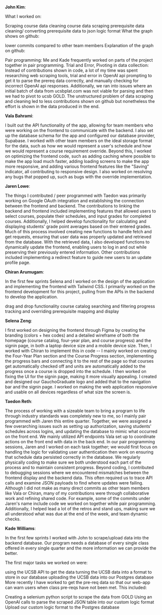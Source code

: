 **John Kim**:

What I worked on:

Scraping course data
cleaning course data
scraping prerequisite data
cleaning/ converting prerequisite data to json logic format
What the graph shows on github:

lower commits compared to other team members
Explanation of the graph on github:

Pair programming: Me and Kade frequently worked on parts of the project together in pair programming.
Trial and Error, Pivoting in data collection:
Instead of contributions shown in code, a lot of my time was spent researching web scraping tools, trial and error in OpenAI api prompting to get it to parse the prereq data correctly, and manually checking for incorrect OpenAI api responses. Additionally, we ran into issues where an initial batch of data from ucsbplat.com was not viable for parsing and then we had to pivot to ucsb GOLD. The unstructured problem of data scraping and cleaning led to less contributions shown on github but nonetheless the effort is shown in the data produced in the end.

**Vala Bahrami**:

I built out the API functionality of the app, allowing for team members who were working on the frontend to communicate with the backend. I also set up the database schema for the app and configured our database provider, Supabase. I worked with other team members on the ideal storage format for the data, such as how we would represent a user's schedule and how we would represent a course requirement override. Beyond this, I worked on optimizing the frontend code, such as adding caching where possible to make the app load much faster, adding loading screens to make the app more responsive, and adding various frontend features like the "Saving" indicator, all contributing to responsive design. I also worked on resolving any bugs that popped up, such as bugs with the override implementation.

**Jaren Lowe**: 

The things I contributed / peer programmed with Taedon was primarily working on Google OAuth integration and establishing the connection between the frontend and backend. The contributions to linking the backend and frontend included implementing features that allowed users to select courses, populate their schedules, and input grades for completed courses. Additionally, I helped develop functionality for calculating and displaying students' grade point averages based on their entered grades. Much of this process involved creating new functions to handle fetch and get requests, ensuring that user data was properly updated and retrieved from the database. With the retrieved data, I also developed functions to dynamically update the frontend, enabling users to log in and out while preserving their previously entered information. Other contributions included implementing a redirect feature to guide new users to an update profile page.

**Chiran Arumugam**: 

In the first few sprints Selena and I worked on the design of the application and implementing the frontend with Tailwind CSS. I primarily worked on the frontend development for this project, pulling from the APIs in the backend to develop the application.

drag and drop functionality
course catalog searching and filtering
progress tracking and overriding
prerequisite mapping and display

**Selena Zeng**:

I first worked on designing the frontend through Figma by creating the branding (colors + hex codes) and a detailed wireframe of both the homepage (course catalog, four-year plan, and course progress) and the signin page, in both a laptop device size and a mobile device size. Then, I worked with Chiran to implement this in code -- I mainly worked on creating the Four-Year Plan section and the Course Progress section, implementing the progress bars and connecting it to the rest of the page so that courses get automatically checked off and units are automatically added to the progress once a course is dropped into the schedule. I then worked on fixing the UI for the signin page, making it more visually appealing. I created and designed our GauchoGraduate logo and added that to the navigation bar and the signin page. I worked on making the web application responsive and usable on all devices regardless of what size the screen is.

**Taedon Reth**:

The process of working with a sizeable team to bring a program to life through industry standards was completely new to me, so I mainly pair programmed with Jaren this entire quarter. Together, we were assigned a few overarching issues such as setting up authorization, saving students' schedules across logins, and updating the database to mimic what occurred on the front end. We mainly utilized API endpoints Vala set up to coordinate actions on the front end with data in the back end. In our pair programming sessions, Jaren and I worked on each task together; we would first focus on handling the logic for validating user authentication then work on ensuring that schedule data persisted correctly in the database. We regularly physically coding to make sure we both understood each part of the process and to maintain consistent progress. Beyond coding, I contributed to debugging sessions where we encountered mismatches between the frontend display and the backend data. This often required us to trace API calls and examine JSON payloads to find where updates were failing. Although I did not make as many direct commits as other team members like Vala or Chiran, many of my contributions were through collaborative work and refining shared code. For example, some of the commits under Jaren's name include code we worked on together while pair programming. Additionally, I helped lead a lot of the retros and stand ups, making sure we all understood what was due at the end of the week, and team dynamic checks.

**Kade Williams**:

In the first few sprints I worked with John to scrape/upload data into the backend database. Our program needs a database of every single class offered in every single quarter and the more information we can provide the better.

The first major tasks we worked on were:

using the UCSB API to get the data
turning the UCSB data into a format to store in our database
uploading the UCSB data into our Postgres database
More recently I have worked to get the pre-req data so that our web-app can warn users when class pre-reqs have not been met. This included:

Creating a selenium python script to scrape the data from GOLD
Using an OpenAI calls to parse the scraped JSON table into our custom logic format
Upload our custom logic format to the Postgres database

